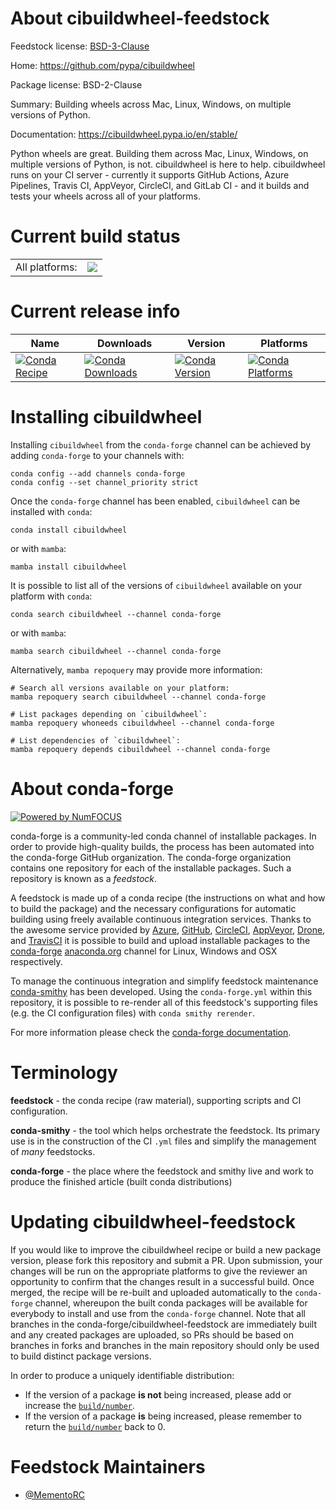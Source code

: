 About cibuildwheel-feedstock
============================

Feedstock license: [BSD-3-Clause](https://github.com/conda-forge/cibuildwheel-feedstock/blob/main/LICENSE.txt)

Home: https://github.com/pypa/cibuildwheel

Package license: BSD-2-Clause

Summary: Building wheels across Mac, Linux, Windows, on multiple versions of Python.

Documentation: https://cibuildwheel.pypa.io/en/stable/

Python wheels are great. Building them across Mac, Linux, Windows,
on multiple versions of Python, is not.
cibuildwheel is here to help. cibuildwheel runs on your CI server -
currently it supports GitHub Actions, Azure Pipelines, Travis CI,
AppVeyor, CircleCI, and GitLab CI - and it builds and tests your
wheels across all of your platforms.


Current build status
====================


<table><tr><td>All platforms:</td>
    <td>
      <a href="https://dev.azure.com/conda-forge/feedstock-builds/_build/latest?definitionId=21991&branchName=main">
        <img src="https://dev.azure.com/conda-forge/feedstock-builds/_apis/build/status/cibuildwheel-feedstock?branchName=main">
      </a>
    </td>
  </tr>
</table>

Current release info
====================

| Name | Downloads | Version | Platforms |
| --- | --- | --- | --- |
| [![Conda Recipe](https://img.shields.io/badge/recipe-cibuildwheel-green.svg)](https://anaconda.org/conda-forge/cibuildwheel) | [![Conda Downloads](https://img.shields.io/conda/dn/conda-forge/cibuildwheel.svg)](https://anaconda.org/conda-forge/cibuildwheel) | [![Conda Version](https://img.shields.io/conda/vn/conda-forge/cibuildwheel.svg)](https://anaconda.org/conda-forge/cibuildwheel) | [![Conda Platforms](https://img.shields.io/conda/pn/conda-forge/cibuildwheel.svg)](https://anaconda.org/conda-forge/cibuildwheel) |

Installing cibuildwheel
=======================

Installing `cibuildwheel` from the `conda-forge` channel can be achieved by adding `conda-forge` to your channels with:

```
conda config --add channels conda-forge
conda config --set channel_priority strict
```

Once the `conda-forge` channel has been enabled, `cibuildwheel` can be installed with `conda`:

```
conda install cibuildwheel
```

or with `mamba`:

```
mamba install cibuildwheel
```

It is possible to list all of the versions of `cibuildwheel` available on your platform with `conda`:

```
conda search cibuildwheel --channel conda-forge
```

or with `mamba`:

```
mamba search cibuildwheel --channel conda-forge
```

Alternatively, `mamba repoquery` may provide more information:

```
# Search all versions available on your platform:
mamba repoquery search cibuildwheel --channel conda-forge

# List packages depending on `cibuildwheel`:
mamba repoquery whoneeds cibuildwheel --channel conda-forge

# List dependencies of `cibuildwheel`:
mamba repoquery depends cibuildwheel --channel conda-forge
```


About conda-forge
=================

[![Powered by
NumFOCUS](https://img.shields.io/badge/powered%20by-NumFOCUS-orange.svg?style=flat&colorA=E1523D&colorB=007D8A)](https://numfocus.org)

conda-forge is a community-led conda channel of installable packages.
In order to provide high-quality builds, the process has been automated into the
conda-forge GitHub organization. The conda-forge organization contains one repository
for each of the installable packages. Such a repository is known as a *feedstock*.

A feedstock is made up of a conda recipe (the instructions on what and how to build
the package) and the necessary configurations for automatic building using freely
available continuous integration services. Thanks to the awesome service provided by
[Azure](https://azure.microsoft.com/en-us/services/devops/), [GitHub](https://github.com/),
[CircleCI](https://circleci.com/), [AppVeyor](https://www.appveyor.com/),
[Drone](https://cloud.drone.io/welcome), and [TravisCI](https://travis-ci.com/)
it is possible to build and upload installable packages to the
[conda-forge](https://anaconda.org/conda-forge) [anaconda.org](https://anaconda.org/)
channel for Linux, Windows and OSX respectively.

To manage the continuous integration and simplify feedstock maintenance
[conda-smithy](https://github.com/conda-forge/conda-smithy) has been developed.
Using the ``conda-forge.yml`` within this repository, it is possible to re-render all of
this feedstock's supporting files (e.g. the CI configuration files) with ``conda smithy rerender``.

For more information please check the [conda-forge documentation](https://conda-forge.org/docs/).

Terminology
===========

**feedstock** - the conda recipe (raw material), supporting scripts and CI configuration.

**conda-smithy** - the tool which helps orchestrate the feedstock.
                   Its primary use is in the construction of the CI ``.yml`` files
                   and simplify the management of *many* feedstocks.

**conda-forge** - the place where the feedstock and smithy live and work to
                  produce the finished article (built conda distributions)


Updating cibuildwheel-feedstock
===============================

If you would like to improve the cibuildwheel recipe or build a new
package version, please fork this repository and submit a PR. Upon submission,
your changes will be run on the appropriate platforms to give the reviewer an
opportunity to confirm that the changes result in a successful build. Once
merged, the recipe will be re-built and uploaded automatically to the
`conda-forge` channel, whereupon the built conda packages will be available for
everybody to install and use from the `conda-forge` channel.
Note that all branches in the conda-forge/cibuildwheel-feedstock are
immediately built and any created packages are uploaded, so PRs should be based
on branches in forks and branches in the main repository should only be used to
build distinct package versions.

In order to produce a uniquely identifiable distribution:
 * If the version of a package **is not** being increased, please add or increase
   the [``build/number``](https://docs.conda.io/projects/conda-build/en/latest/resources/define-metadata.html#build-number-and-string).
 * If the version of a package **is** being increased, please remember to return
   the [``build/number``](https://docs.conda.io/projects/conda-build/en/latest/resources/define-metadata.html#build-number-and-string)
   back to 0.

Feedstock Maintainers
=====================

* [@MementoRC](https://github.com/MementoRC/)

